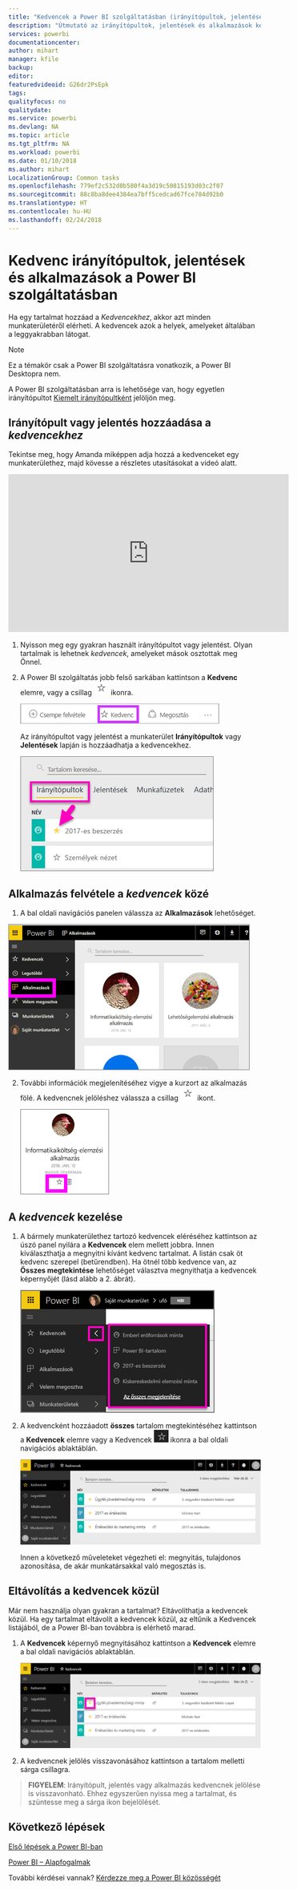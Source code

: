 ```yaml
---
title: "Kedvencek a Power BI szolgáltatásban (irányítópultok, jelentések és alkalmazások)"
description: "Útmutató az irányítópultok, jelentések és alkalmazások kedvencekhez történő hozzáadásához a Power BI szolgáltatásban – dokumentáció"
services: powerbi
documentationcenter: 
author: mihart
manager: kfile
backup: 
editor: 
featuredvideoid: G26dr2PsEpk
tags: 
qualityfocus: no
qualitydate: 
ms.service: powerbi
ms.devlang: NA
ms.topic: article
ms.tgt_pltfrm: NA
ms.workload: powerbi
ms.date: 01/10/2018
ms.author: mihart
LocalizationGroup: Common tasks
ms.openlocfilehash: 779ef2c532d0b580f4a3d19c50815193d03c2f07
ms.sourcegitcommit: 88c8ba8dee4384ea7bff5cedcad67fce784d92b0
ms.translationtype: HT
ms.contentlocale: hu-HU
ms.lasthandoff: 02/24/2018
---
```

# <a name="favorite-dashboards-reports-and-apps-in-power-bi-service"></a>Kedvenc irányítópultok, jelentések és alkalmazások a Power BI szolgáltatásban
Ha egy tartalmat hozzáad a *Kedvencekhez*, akkor azt minden munkaterületéről elérheti.  A kedvencek azok a helyek, amelyeket általában a leggyakrabban látogat.

> [!NOTE]
> Ez a témakör csak a Power BI szolgáltatásra vonatkozik, a Power BI Desktopra nem.
> 
> 

A Power BI szolgáltatásban arra is lehetősége van, hogy egyetlen irányítópultot [Kiemelt irányítópultként](service-dashboard-featured.md) jelöljön meg.

## <a name="add-a-dashboard-or-report-as-a-favorite"></a>Irányítópult vagy jelentés hozzáadása a *kedvencekhez*
Tekintse meg, hogy Amanda miképpen adja hozzá a kedvenceket egy munkaterülethez, majd kövesse a részletes utasításokat a videó alatt.

<iframe width="560" height="315" src="https://www.youtube.com/embed/G26dr2PsEpk" frameborder="0" allowfullscreen></iframe>


1. Nyisson meg egy gyakran használt irányítópultot vagy jelentést. Olyan tartalmak is lehetnek *kedvencek*, amelyeket mások osztottak meg Önnel.
2. A Power BI szolgáltatás jobb felső sarkában kattintson a **Kedvenc** elemre, vagy a csillag ![](media/service-dashboard-favorite/power-bi-favorite-icon.png) ikonra.
   
   ![](media/service-dashboard-favorite/powerbi-dashboard-favorite.png)
   
   Az irányítópultot vagy jelentést a munkaterület **Irányítópultok** vagy **Jelentések** lapján is hozzáadhatja a kedvencekhez.
   
   ![](media/service-dashboard-favorite/power-bi-dashboard-favorite.png)

## <a name="add-an-app-as-a-favorite"></a>Alkalmazás felvétele a *kedvencek* közé

1. A bal oldali navigációs panelen válassza az **Alkalmazások** lehetőséget.

  ![](media/service-dashboard-favorite/power-bi-favorite-apps.png)

2. További információk megjelenítéséhez vigye a kurzort az alkalmazás fölé.  A kedvencnek jelöléshez válassza a csillag ![](media/service-dashboard-favorite/power-bi-favorite-icon.png) ikont.
   
   ![](media/service-dashboard-favorite/power-bi-favorite-app.png)

## <a name="working-with-favorites"></a>A *kedvencek* kezelése
1. A bármely munkaterülethez tartozó kedvencek eléréséhez kattintson az úszó panel nyilára a **Kedvencek** elem mellett jobbra.  Innen kiválaszthatja a megnyitni kívánt kedvenc tartalmat. A listán csak öt kedvenc szerepel (betűrendben). Ha ötnél több kedvence van, az **Összes megtekintése** lehetőséget választva megnyithatja a kedvencek képernyőjét (lásd alább a 2. ábrát). 
   
   ![](media/service-dashboard-favorite/power-bi-favorite-flyout-new.png)
2. A kedvencként hozzáadott **összes** tartalom megtekintéséhez kattintson a **Kedvencek** elemre vagy a Kedvencek ![](media/service-dashboard-favorite/power-bi-favorites-icon.png) ikonra a bal oldali navigációs ablaktáblán.  
   
    ![](media/service-dashboard-favorite/power-bi-favorites-screen.png)
   
   Innen a következő műveleteket végezheti el: megnyitás, tulajdonos azonosítása, de akár munkatársakkal való megosztás is.

## <a name="unfavorite-content"></a>Eltávolítás a kedvencek közül
Már nem használja olyan gyakran a tartalmat?  Eltávolíthatja a kedvencek közül. Ha egy tartalmat eltávolít a kedvencek közül, az eltűnik a Kedvencek listájából, de a Power BI-ban továbbra is elérhető marad.

1. A **Kedvencek** képernyő megnyitásához kattintson a **Kedvencek** elemre a bal oldali navigációs ablaktáblán.
   
   ![](media/service-dashboard-favorite/power-bi-unfavorites-screen.png)
2. A kedvencnek jelölés visszavonásához kattintson a tartalom melletti sárga csillagra.

> **FIGYELEM**: Irányítópult, jelentés vagy alkalmazás kedvencnek jelölése is visszavonható. Ehhez egyszerűen nyissa meg a tartalmat, és szüntesse meg a sárga ikon bejelölését.   
> 
> 

## <a name="next-steps"></a>Következő lépések
[Első lépések a Power BI-ban](service-get-started.md)

[Power BI – Alapfogalmak](service-basic-concepts.md)

További kérdései vannak? [Kérdezze meg a Power BI közösségét](http://community.powerbi.com/)


